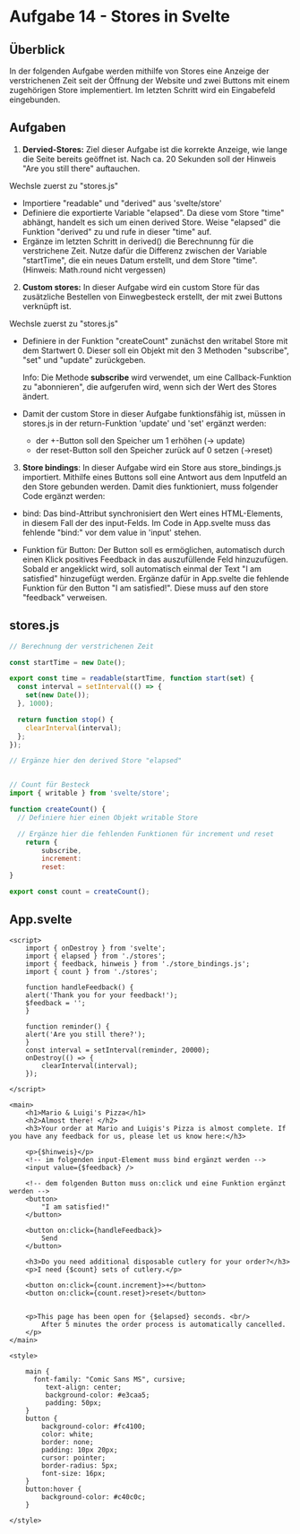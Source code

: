 # Aufgabe 14 - Stores in Svelte

## Überblick 

In der folgenden Aufgabe werden mithilfe von Stores eine Anzeige der verstrichenen Zeit seit der Öffnung der Website und zwei Buttons mit einem zugehörigen Store implementiert. Im letzten Schritt wird ein Eingabefeld eingebunden. 

## Aufgaben

1. **Dervied-Stores:** Ziel dieser Aufgabe ist die korrekte Anzeige, wie lange die Seite bereits geöffnet ist. Nach ca. 20 Sekunden soll der Hinweis "Are you still there" auftauchen.

Wechsle zuerst zu "stores.js"

- Importiere "readable" und "derived" aus 'svelte/store'
- Definiere die exportierte Variable "elapsed". Da diese vom Store "time" abhängt, handelt es sich um einen derived Store.
	Weise "elapsed" die Funktion "derived" zu und rufe in dieser "time" auf. 
- Ergänze im letzten Schritt in derived() die Berechnunng für die verstrichene Zeit. Nutze dafür die Differenz zwischen der Variable "startTime", die ein neues Datum erstellt, und dem Store "time". (Hinweis: Math.round nicht vergessen)
 
2. **Custom stores:** In dieser Aufgabe wird ein custom Store für das zusätzliche Bestellen von Einwegbesteck erstellt, der mit zwei Buttons verknüpft ist.

Wechsle zuerst zu "stores.js"

- Definiere in der Funktion "createCount" zunächst den writabel Store mit dem Startwert 0. 
Dieser soll ein Objekt mit den 3 Methoden "subscribe", "set" und "update" zurückgeben.

	Info: Die Methode **subscribe** wird verwendet, um eine Callback-Funktion zu "abonnieren", die aufgerufen wird, wenn sich der Wert des Stores ändert.
	
- Damit der custom Store in dieser Aufgabe funktionsfähig ist, müssen in stores.js in der return-Funktion 'update' und 'set' ergänzt werden:
    - der +-Button soll den Speicher um 1 erhöhen (-> update)
    - der reset-Button soll den Speicher zurück auf 0 setzen (->reset)


3. **Store bindings**: In dieser Aufgabe wird ein Store aus store_bindings.js importiert. Mithilfe eines Buttons soll eine Antwort aus dem Inputfeld an den Store gebunden werden. Damit dies funktioniert, muss folgender Code ergänzt werden:

- bind: Das bind-Attribut synchronisiert den Wert eines HTML-Elements, in diesem Fall der des input-Felds. Im Code in App.svelte muss das fehlende "bind:" vor dem value in 'input' stehen.

- Funktion für Button: Der Button soll es ermöglichen, automatisch durch einen Klick positives Feedback in das auszufüllende Feld hinzuzufügen. Sobald er angeklickt wird, soll automatisch einmal der Text "I am satisfied" hinzugefügt werden. 
Ergänze dafür in App.svelte die fehlende Funktion für den Button "I am satisfied!". Diese muss auf den store "feedback" verweisen.

## stores.js

```javascript
// Berechnung der verstrichenen Zeit

const startTime = new Date();

export const time = readable(startTime, function start(set) {
  const interval = setInterval(() => {
    set(new Date());
  }, 1000);

  return function stop() {
    clearInterval(interval);
  };
});

// Ergänze hier den derived Store "elapsed"


// Count für Besteck
import { writable } from 'svelte/store';

function createCount() {
  // Definiere hier einen Objekt writable Store 

  // Ergänze hier die fehlenden Funktionen für increment und reset
	return {
		subscribe,
		increment:
		reset:
}

export const count = createCount();
```


## App.svelte

```svelte
<script>
	import { onDestroy } from 'svelte';
	import { elapsed } from './stores';
 	import { feedback, hinweis } from './store_bindings.js';
 	import { count } from './stores';

	function handleFeedback() {
    alert('Thank you for your feedback!');
	$feedback = '';
  	}

	function reminder() {
    alert('Are you still there?');
  	}
	const interval = setInterval(reminder, 20000);
	onDestroy(() => {
		clearInterval(interval);
	});
	
</script>

<main>
	<h1>Mario & Luigi's Pizza</h1>
	<h2>Almost there! </h2>
	<h3>Your order at Mario and Luigis's Pizza is almost complete. If you have any feedback for us, please let us know here:</h3>

	<p>{$hinweis}</p>
	<!-- im folgenden input-Element muss bind ergänzt werden -->
	<input value={$feedback} />

	<!-- dem folgenden Button muss on:click und eine Funktion ergänzt werden -->
	<button>
		"I am satisfied!"
	</button>

	<button on:click={handleFeedback}>
		Send
	</button>

	<h3>Do you need additional disposable cutlery for your order?</h3>
	<p>I need {$count} sets of cutlery.</p>

	<button on:click={count.increment}>+</button>
	<button on:click={count.reset}>reset</button>


	<p>This page has been open for {$elapsed} seconds. <br/>
		After 5 minutes the order process is automatically cancelled.
	</p>
</main>

<style>

	main {
	  font-family: "Comic Sans MS", cursive;
		 text-align: center;
		 background-color: #e3caa5;
		 padding: 50px;
	}
	button {
		background-color: #fc4100;
		color: white;
		border: none;
		padding: 10px 20px;
		cursor: pointer;
		border-radius: 5px;
		font-size: 16px;
  	}
 	button:hover {
    	background-color: #c40c0c;
 	}

</style>
```